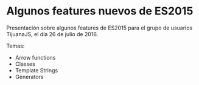 # Algunos features nuevos de ES2015

Presentación sobre algunos features de ES2015 para el grupo de usuarios TijuanaJS, el día 26 de julio de 2016.

Temas:

* Arrow functions
* Classes
* Template Strings
* Generators
